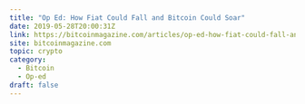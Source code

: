 ```yaml
---
title: "Op Ed: How Fiat Could Fall and Bitcoin Could Soar"
date: 2019-05-28T20:00:31Z
link: https://bitcoinmagazine.com/articles/op-ed-how-fiat-could-fall-and-bitcoin-could-soar/?utm_medium=RSS&utm_source=hune
site: bitcoinmagazine.com
topic: crypto
category:
  - Bitcoin
  - Op-ed
draft: false
---
```

